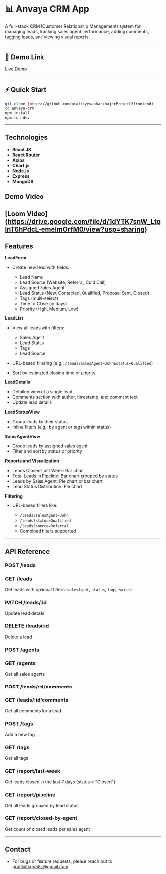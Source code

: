 # 📊 Anvaya CRM App

A full-stack CRM (Customer Relationship Management) system for managing leads, tracking sales agent performance, adding comments, tagging leads, and viewing visual reports.

---

## 🔗 Demo Link

[Live Demo](https://vercel.com/pratiks-projects-d3474ba5/major-project2frontend)

---

## ⚡ Quick Start

```bash
git clone (https://github.com/pratikyesankar/majorProject2frontend)
cd anvaya-crm
npm install
npm run dev
```
---

## Technologies

* **React JS**
* **React Router**
* **Axios**
* **Chart.js**
* **Node.js**
* **Express**
* **MongoDB**


## Demo Video
[Loom Video] (https://drive.google.com/file/d/1dYTK7snW_LtqlnT6hPdcL-emelmOrfM0/view?usp=sharing)
---

## Features

**LeadForm**

* Create new lead with fields:

  * Lead Name
  * Lead Source (Website, Referral, Cold Call)
  * Assigned Sales Agent
  * Lead Status (New, Contacted, Qualified, Proposal Sent, Closed)
  * Tags (multi-select)
  * Time to Close (in days)
  * Priority (High, Medium, Low)

**LeadList**

* View all leads with filters:

  * Sales Agent
  * Lead Status
  * Tags
  * Lead Source
* URL-based filtering (e.g., `/leads?salesAgent=John&status=Qualified`)
* Sort by estimated closing time or priority

**LeadDetails**

* Detailed view of a single lead
* Comments section with author, timestamp, and comment text
* Update lead details

**LeadStatusView**

* Group leads by their status
* Inline filters (e.g., by agent or tags within status)

**SalesAgentView**

* Group leads by assigned sales agent
* Filter and sort by status or priority

**Reports and Visualization**

* Leads Closed Last Week: Bar chart
* Total Leads in Pipeline: Bar chart grouped by status
* Leads by Sales Agent: Pie chart or bar chart
* Lead Status Distribution: Pie chart

**Filtering**

* URL-based filters like:

  * `/leads?salesAgent=John`
  * `/leads?status=Qualified`
  * `/leads?source=Referral`
  * Combined filters supported

---

## API Reference

### **POST /leads**

 

### **GET /leads**

Get leads with optional filters: `salesAgent`, `status`, `tags`, `source`

### **PATCH /leads/\:id**

Update lead details

### **DELETE /leads/\:id**

Delete a lead

### **POST /agents**

 

### **GET /agents**

Get all sales agents

### **POST /leads/\:id/comments**

 

### **GET /leads/\:id/comments**

Get all comments for a lead

### **POST /tags**

Add a new tag

### **GET /tags**

Get all tags

### **GET /report/last-week**

Get leads closed in the last 7 days (status = "Closed")

### **GET /report/pipeline**

Get all leads grouped by lead status

### **GET /report/closed-by-agent**

Get count of closed leads per sales agent

---
## Contact
* For bugs or feature requests, please reach out to pratikiitkgp585@gmail.com
